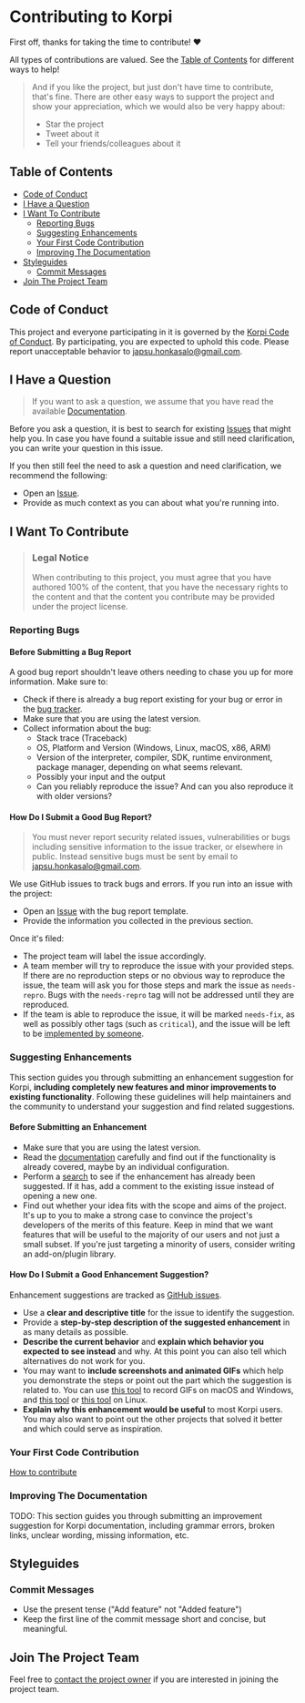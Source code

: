 <!-- omit in toc -->
# Contributing to Korpi

First off, thanks for taking the time to contribute! ❤️

All types of contributions are valued. See the [Table of Contents](#table-of-contents) for different ways to help!

> And if you like the project, but just don't have time to contribute, that's fine. There are other easy ways to support the project and show your appreciation, which we would also be very happy about:
> - Star the project
> - Tweet about it
> - Tell your friends/colleagues about it

<!-- omit in toc -->
## Table of Contents

- [Code of Conduct](#code-of-conduct)
- [I Have a Question](#i-have-a-question)
- [I Want To Contribute](#i-want-to-contribute)
  - [Reporting Bugs](#reporting-bugs)
  - [Suggesting Enhancements](#suggesting-enhancements)
  - [Your First Code Contribution](#your-first-code-contribution)
  - [Improving The Documentation](#improving-the-documentation)
- [Styleguides](#styleguides)
  - [Commit Messages](#commit-messages)
- [Join The Project Team](#join-the-project-team)


## Code of Conduct

This project and everyone participating in it is governed by the
[Korpi Code of Conduct](https://github.com/japsuu/Korpi/blob/master/CODE_OF_CONDUCT.md).
By participating, you are expected to uphold this code. Please report unacceptable behavior
to <japsu.honkasalo@gmail.com>.


## I Have a Question

> If you want to ask a question, we assume that you have read the available [Documentation](https://japsuu.github.io/Korpi/).

Before you ask a question, it is best to search for existing [Issues](https://github.com/japsuu/Korpi/issues) that might help you. In case you have found a suitable issue and still need clarification, you can write your question in this issue.

If you then still feel the need to ask a question and need clarification, we recommend the following:

- Open an [Issue](https://github.com/japsuu/Korpi/issues/new).
- Provide as much context as you can about what you're running into.

## I Want To Contribute

> ### Legal Notice <!-- omit in toc -->
> When contributing to this project, you must agree that you have authored 100% of the content, that you have the necessary rights to the content and that the content you contribute may be provided under the project license.

### Reporting Bugs

<!-- omit in toc -->
#### Before Submitting a Bug Report

A good bug report shouldn't leave others needing to chase you up for more information. Make sure to:

- Check if there is already a bug report existing for your bug or error in the [bug tracker](https://github.com/japsuu/Korpi/issues?q=label%3Abug).
- Make sure that you are using the latest version.
- Collect information about the bug:
  - Stack trace (Traceback)
  - OS, Platform and Version (Windows, Linux, macOS, x86, ARM)
  - Version of the interpreter, compiler, SDK, runtime environment, package manager, depending on what seems relevant.
  - Possibly your input and the output
  - Can you reliably reproduce the issue? And can you also reproduce it with older versions?

<!-- omit in toc -->
#### How Do I Submit a Good Bug Report?

> You must never report security related issues, vulnerabilities or bugs including sensitive information to the issue tracker, or elsewhere in public. Instead sensitive bugs must be sent by email to <japsu.honkasalo@gmail.com>.

We use GitHub issues to track bugs and errors. If you run into an issue with the project:

- Open an [Issue](https://github.com/japsuu/Korpi/issues/new/choose) with the bug report template.
- Provide the information you collected in the previous section.

Once it's filed:

- The project team will label the issue accordingly.
- A team member will try to reproduce the issue with your provided steps. If there are no reproduction steps or no obvious way to reproduce the issue, the team will ask you for those steps and mark the issue as `needs-repro`. Bugs with the `needs-repro` tag will not be addressed until they are reproduced.
- If the team is able to reproduce the issue, it will be marked `needs-fix`, as well as possibly other tags (such as `critical`), and the issue will be left to be [implemented by someone](#your-first-code-contribution).

### Suggesting Enhancements

This section guides you through submitting an enhancement suggestion for Korpi, **including completely new features and minor improvements to existing functionality**. Following these guidelines will help maintainers and the community to understand your suggestion and find related suggestions.

<!-- omit in toc -->
#### Before Submitting an Enhancement

- Make sure that you are using the latest version.
- Read the [documentation](https://japsuu.github.io/Korpi/) carefully and find out if the functionality is already covered, maybe by an individual configuration.
- Perform a [search](https://github.com/japsuu/Korpi/issues) to see if the enhancement has already been suggested. If it has, add a comment to the existing issue instead of opening a new one.
- Find out whether your idea fits with the scope and aims of the project. It's up to you to make a strong case to convince the project's developers of the merits of this feature. Keep in mind that we want features that will be useful to the majority of our users and not just a small subset. If you're just targeting a minority of users, consider writing an add-on/plugin library.

<!-- omit in toc -->
#### How Do I Submit a Good Enhancement Suggestion?

Enhancement suggestions are tracked as [GitHub issues](https://github.com/japsuu/Korpi/issues).

- Use a **clear and descriptive title** for the issue to identify the suggestion.
- Provide a **step-by-step description of the suggested enhancement** in as many details as possible.
- **Describe the current behavior** and **explain which behavior you expected to see instead** and why. At this point you can also tell which alternatives do not work for you.
- You may want to **include screenshots and animated GIFs** which help you demonstrate the steps or point out the part which the suggestion is related to. You can use [this tool](https://www.cockos.com/licecap/) to record GIFs on macOS and Windows, and [this tool](https://github.com/colinkeenan/silentcast) or [this tool](https://github.com/GNOME/byzanz) on Linux. <!-- this should only be included if the project has a GUI -->
- **Explain why this enhancement would be useful** to most Korpi users. You may also want to point out the other projects that solved it better and which could serve as inspiration.

<!-- You might want to create an issue template for enhancement suggestions that can be used as a guide and that defines the structure of the information to be included. If you do so, reference it here in the description. -->

### Your First Code Contribution

[How to contribute](https://japsuu.github.io/Korpi/documentation/getting-started.html)

### Improving The Documentation

TODO: This section guides you through submitting an improvement suggestion for Korpi documentation, including grammar errors, broken links, unclear wording, missing information, etc.

## Styleguides
### Commit Messages

- Use the present tense ("Add feature" not "Added feature")
- Keep the first line of the commit message short and concise, but meaningful.

## Join The Project Team
<!-- TODO -->
Feel free to [contact the project owner](mailto://japsu.honkasalo@gmail.com) if you are interested in joining the project team.
